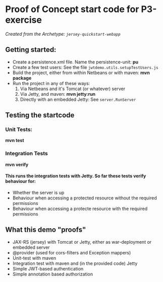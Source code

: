 # Proof of Concept start code for P3-exercise

*Created from the Archetype: `jersey-quickstart-webapp`*

## Getting started:
- Create a persistence.xml file. Name the persistence-unit: **pu**
- Create a few test users: See the file `jwtdemo.utils.setupTestUsers.js`
- Build the project, either from within Netbeans or with maven: **mvn package**
- Run the project in any of these ways:
   1. Via Netbeans and it's Tomcat (or whatever) server
   1. Via Jetty, and maven: **mvn jetty:run**
   1. Directly with an embedded Jetty: See `server.RunServer`

## Testing the startcode
### Unit Tests:
**mvn test**

### Integration Tests
**mvn verify**
#### This runs the integration tests with Jetty. So far these tests verify behaviour for:
- Whether the server is up
- Behaviour when accessing a protected resource without the required permissions
- Behaviour when accessing a protecte resource with the required permissions 

## What this demo "proofs"
- JAX-RS (jersey) with Tomcat or Jetty, either as war-deployment or embedded server
- @provider  (used for cors-filters and Exception mappers)
- Unit-test with maven
- Integration test with maven and (in the provided code) Jetty
- Simple JWT-based authentication
- Simple annotation based authorization


